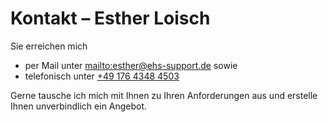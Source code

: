 # Kontakt – Esther Loisch

<!--Sie erreichen mich per Mail unter <span class="large"><mailto:esther@ehs-support.de></span> sowie telefonisch unter <span class="large"><a href="tel:+17643484503">+49 176 4348 4503</a></span>-->

Sie erreichen mich
- per Mail unter <span class="large"><mailto:esther@ehs-support.de></span> sowie 
- telefonisch unter <span class="large"><a href="tel:+17643484503">+49 176 4348 4503</a></span>

Gerne tausche ich mich mit Ihnen zu Ihren Anforderungen aus und erstelle Ihnen unverbindlich ein Angebot.

